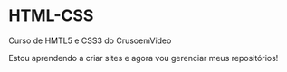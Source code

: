 # HTML-CSS
 Curso de HMTL5 e CSS3 do CrusoemVideo

Estou aprendendo a criar sites e agora vou gerenciar meus repositórios!